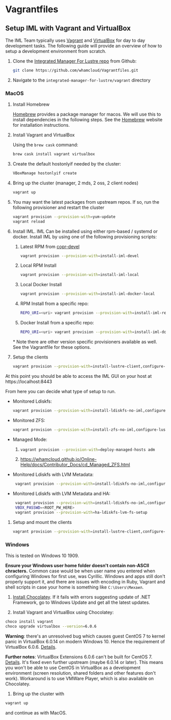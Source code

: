 # Vagrantfiles

## Setup IML with Vagrant and VirtualBox

The IML Team typically uses [Vagrant](https://www.vagrantup.com) and [VirtualBox](https://www.virtualbox.org/wiki/Downloads) for day to day development tasks. The following guide will provide an overview of how to setup a development environment from scratch.

1. Clone the [Integrated Manager For Lustre repo](https://github.com/whamcloud/integrated-manager-for-lustre) from Github:

   ```sh
   git clone https://github.com/whamcloud/Vagrantfiles.git
   ```

1. Navigate to the `integrated-manager-for-lustre/vagrant` directory

### MacOS

1. Install Homebrew

   [Homebrew](https://brew.sh/) provides a package manager for macos. We will use this to install dependencies in the following steps. See the [Homebrew](https://brew.sh) website for installation instructions.

1. Install Vagrant and VirtualBox

   Using the `brew cask` command:

   ```sh
   brew cask install vagrant virtualbox
   ```

1. Create the default hostonlyif needed by the cluster:

   ```sh
   VBoxManage hostonlyif create
   ```

1. Bring up the cluster (manager, 2 mds, 2 oss, 2 client nodes)

   ```sh
   vagrant up
   ```

1. You may want the latest packages from upstream repos. If so, run the following provisioner and restart the cluster

   ```sh
   vagrant provision --provision-with=yum-update
   vagrant reload
   ```

1. Install IML. IML Can be installed using either rpm-based / systemd or docker. Install IML by using one of the following provisioning scripts:
   1. Latest RPM from [copr-devel](https://copr.fedorainfracloud.org/coprs/managerforlustre/manager-for-lustre-devel/)

      ```sh
      vagrant provision --provision-with=install-iml-devel
      ```

   1. Local RPM Install

      ```sh
      vagrant provision --provision-with=install-iml-local
      ```

   1. Local Docker Install

      ```sh
      vagrant provision --provision-with=install-iml-docker-local
      ```

   1. RPM Install from a specific repo:

      ```sh
      REPO_URI=<uri> vagrant provision --provision-with=install-iml-repouri
      ```

   1. Docker Install from a specific repo:

      ```sh
      REPO_URI=<uri> vagrant provision --provision-with=install-iml-docker-repouri
      ```

   \* Note there are other version specific provisioners available as well. See the Vagrantfile for these options.

1. Setup the clients

    ```sh
   vagrant provision --provision-with=install-lustre-client,configure-lustre-client-network
   ```

At this point you should be able to access the IML GUI on your host at https://localhost:8443

From here you can decide what type of setup to run.

- Monitored Ldiskfs:

  ```sh
  vagrant provision --provision-with=install-ldiskfs-no-iml,configure-lustre-network,create-ldiskfs-fs,create-ldiskfs-fs2,mount-ldiskfs-fs,mount-ldiskfs-fs2
  ```

- Monitored ZFS:

  ```sh
  vagrant provision --provision-with=install-zfs-no-iml,configure-lustre-network,create-pools,zfs-params,create-zfs-fs,mount-zfs-fs
  ```

- Managed Mode:

  1. ```sh
     vagrant provision --provision-with=deploy-managed-hosts adm
     ```

  1. <https://whamcloud.github.io/Online-Help/docs/Contributor_Docs/cd_Managed_ZFS.html>

- Monitored Ldiskfs with LVM Metadata:

  ```sh
   vagrant provision --provision-with=install-ldiskfs-no-iml,configure-lustre-network,create-ldiskfs-lvm-fs,mount-ldiskfs-lvm-fs
  ```

- Monitored Ldiskfs with LVM Metadata and HA:

  ```sh
   vagrant provision --provision-with=install-ldiskfs-no-iml,configure-lustre-network,create-ldiskfs-lvm-fs,ha-ldiskfs-lvm-fs-prep
   VBOX_PASSWD=<ROOT_PW_HERE>
   vagrant provision --provision-with=ha-ldiskfs-lvm-fs-setup
  ```

1. Setup and mount the clients
   ```sh
   vagrant provision --provision-with=install-lustre-client,configure-lustre-client-network,mount-lustre-client
   ```

### Windows

This is tested on Windows 10 1909.

**Ensure your Windows user home folder doesn't contain non-ASCII chracters.** Common case would be when user name you entered when configuring Windows for first use, was Cyrillic. Windows and apps still don't properly support it, and there are issues with encoding in Ruby, Vagrant and shell scripts in case your home is something like `C:\Users\Михаил`.

1. [Install Chocolatey](https://chocolatey.org/install#individual).
   If it fails with errors suggesting update of .NET Framework, go to Windows Update and get all the latest updates.

1. Install Vagrant and VirtualBox using Chocolatey:

```sh
choco install vagrant
choco upgrade virtualbox --version=6.0.6
```

**Warning**: there's an unresolved bug which causes guest CentOS 7 to kernel panic in VirtualBox 6.0.14 on modern Windows 10. Hence the requirement of VirtualBox 6.0.6.
[Details](https://forums.virtualbox.org/viewtopic.php?f=3&t=94358&sid=121c40fa78668a52835a3ce56b63f389&start=15#p457443).

**Further notes**: VirtualBox Extensions 6.0.6 can't be built for CentOS 7. [Details](https://forums.virtualbox.org/viewtopic.php?f=3&t=94777). It's fixed even further upstream (maybe 6.0.14 or later). This means you won't be able to use CentOS in VirtualBox as a development environment (screen resolution, shared folders and other features don't work). Workaround is to use VMWare Player, which is also available on Chocolatey.

1. Bring up the cluster with

```sh
vagrant up
```

and continue as with MacOS.
